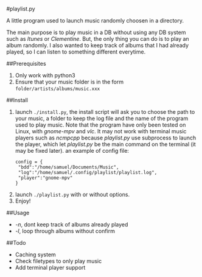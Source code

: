 #playlist.py

A little program used to launch music randomly choosen in
a directory.

The main purpose is to play music in a DB without using any DB system
such as *Itunes* or *Clementine*. But, the only thing you can do is to play
an album randomly. I also wanted to keep track of albums
that I had already played, so I can listen to something different
everytime.

##Prerequisites

1. Only work with python3
2. Ensure that your music folder is in the form
   `folder/artists/albums/music.xxx`

##Install

1. launch `./install.py`, the install script will ask you to
   choose the path to your music, a folder to keep the log file
   and the name of the program used to play music.
   Note that the program have only been tested on Linux, with
   *gnome-mpv* and *vlc*. It may not work with terminal
   music players such as *ncmpcpp* because *playlist.py* use 
   subprocess to launch the player, which let *playlist.py*
   be the main command on the terminal (it may be fixed later).
   an example of config file:
   ```
   config = {
    "bdd":"/home/samuel/Documents/Music",
    "log":"/home/samuel/.config/playlist/playlist.log",
    "player":"gnome-mpv"
   }
   ```
2. launch `./playlist.py` with or without options.
3. Enjoy!

##Usage

- *-n*, dont keep track of albums already played
- *-l*, loop through albums without confirm

##Todo

- Caching system
- Check filetypes to only play music
- Add terminal player support

